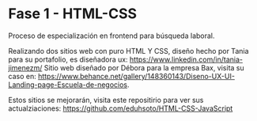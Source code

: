 # Fase 1 - HTML-CSS

Proceso de especialización en frontend para búsqueda laboral.

Realizando dos sitios web con puro HTML Y CSS, diseño hecho por Tania para su portafolio, es diseñadora ux: https://www.linkedin.com/in/tania-jimenezm/
Sitio web diseñado por Débora para la empresa Bax, visita su caso en: https://www.behance.net/gallery/148360143/Diseno-UX-UI-Landing-page-Escuela-de-negocios.

Estos sitios se mejorarán, visita este repositirio para ver sus actualziaciones: https://github.com/eduhsoto/HTML-CSS-JavaScript
